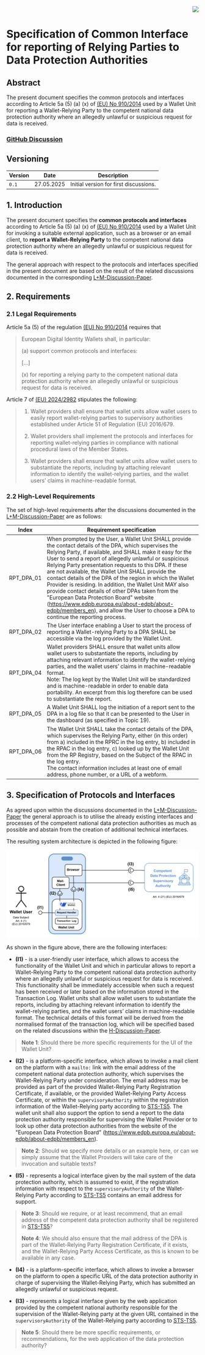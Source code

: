<img align="right" height="50" src="https://raw.githubusercontent.com/eu-digital-identity-wallet/eudi-srv-web-issuing-eudiw-py/34015dc3c6f52529a99e673df1d4fa69d50f7ff5/app/static/ic-logo.svg"/><br/>

# Specification of Common Interface for reporting of Relying Parties to Data Protection Authorities

## Abstract

The present document specifies the common protocols and interfaces according to Article 5a (5) (a) (x) of
[(EU) No 910/2014](http://data.europa.eu/eli/reg/2014/910/2024-10-18) used by a Wallet Unit for reporting a Wallet-Relying Party 
to the competent national data protection authority where an allegedly unlawful or 
suspicious request for data is received.

### [GitHub Discussion](https://github.com/eu-digital-identity-wallet/eudi-doc-standards-and-technical-specifications/discussions/categories/technical-specification-discussion)

## Versioning

| Version | Date        | Description                                                                                                                                                                                                                                                           |
|---------|-------------|-----------------------------------------------------------------------------------------------------------------------------------------------------------------------------------------------------------------------------------------------------------------------|
| `0.1`   | 27.05.2025 | Initial version for first discussions.                                                                                                                                                                                                                                |

## 1. Introduction

The present document specifies the **common protocols and interfaces** according to Article 5a (5) (a) (x) of
[(EU) No 910/2014](http://data.europa.eu/eli/reg/2014/910/2024-10-18) used by a Wallet Unit for invoking a suitable external application,
such as a browser or an email client, to **report a Wallet-Relying Party** to the competent 
national data protection authority where an allegedly unlawful or suspicious request for data is received.

The general approach with respect to the protocols and interfaces specified in the present document are 
based on the result of the related discussions documented in the corresponding [L+M-Discussion-Paper](https://github.com/eu-digital-identity-wallet/eudi-doc-architecture-and-reference-framework/blob/main/docs/discussion-topics/l%2Bm-data-deletion-and-reporting-of-wrp-to-dpa.md). 

## 2. Requirements

### 2.1 Legal Requirements

Article 5a (5) of the regulation [(EU) No 910/2014](http://data.europa.eu/eli/reg/2014/910/2024-10-18) requires that 

>European Digital Identity Wallets shall, in particular:
>
>(a) support common protocols and interfaces:
>
> [...]
>
> (x) for reporting a relying party to the competent national data protection authority where an allegedly unlawful or suspicious request for data is received.

Article 7 of [(EU) 2024/2982](http://data.europa.eu/eli/reg_impl/2024/2982/oj) stipulates the following:

>1.   Wallet providers shall ensure that wallet units allow wallet users to easily report wallet-relying parties to supervisory authorities established under Article 51 of Regulation (EU) 2016/679.
>
>2.   Wallet providers shall implement the protocols and interfaces for reporting wallet-relying parties in compliance with national procedural laws of the Member States.
>
>3.   Wallet providers shall ensure that wallet units allow wallet users to substantiate the reports, including by attaching relevant information to identify the wallet-relying parties, and the wallet users’ claims in machine-readable format.


### 2.2 High-Level Requirements

The set of high-level requirements after the discussions documented in
the [L+M-Discussion-Paper](https://github.com/eu-digital-identity-wallet/eudi-doc-architecture-and-reference-framework/blob/main/docs/discussion-topics/l%2Bm-data-deletion-and-reporting-of-wrp-to-dpa.md) 
are as follows:

| **Index**             | **Requirement specification**                                                                                                                                                                                                                                                                                                                                                                                                                                                                                                                                                                                                                                                                                    |
|-----------------------|------------------------------------------------------------------------------------------------------------------------------------------------------------------------------------------------------------------------------------------------------------------------------------------------------------------------------------------------------------------------------------------------------------------------------------------------------------------------------------------------------------------------------------------------------------------------------------------------------------------------------------------------------------------------------------------------------------------|
| RPT_DPA_01            | When prompted by the User, a Wallet Unit SHALL provide the contact details of the DPA, which supervises the Relying Party, if available, and SHALL make it easy for the User to send a report of allegedly unlawful or suspicious Relying Party presentation requests to this DPA. If these are not available, the Wallet Unit SHALL provide the contact details of the DPA of the region in which the Wallet Provider is residing. In addition, the Wallet Unit MAY also provide contact details of other DPAs taken from the "European Data Protection Board" website (https://www.edpb.europa.eu/about-edpb/about-edpb/members_en), and allow the User to choose a DPA to continue the reporting process. |
| RPT_DPA_02            | The User interface enabling a User to start the process of reporting a Wallet-relying Party to a DPA SHALL be accessible via the log provided by the Wallet Unit.                                                                                                                                                                                                                                                                                                                                                                                                                                                                                                                                            |
| RPT_DPA_04            | Wallet providers SHALL ensure that wallet units allow wallet users to substantiate the reports, including by attaching relevant information to identify the wallet-relying parties, and the wallet users’ claims in machine-readable format.</br> Note: The log kept by the Wallet Unit will be standardized and is machine-readable in order to enable data portability. An excerpt from this log therefore can be used to substantiate the report.                                                                                                                                                                                                                                                         |
| RPT_DPA_05            | A Wallet Unit SHALL log the initiation of a report sent to the DPA in a log file so that it can be presented to the User in the dashboard (as specified in Topic 19).                                                                                                                                                                                                                                                                                                                                                                                                                                                                                                   |
| RPT_DPA_06        | The Wallet Unit SHALL take the contact details of the DPA, which supervises the Relying Party, either (in this order) from a) included in  the RPRC in the log entry, b) included in the RPAC in the log entry, c) looked up by the Wallet Unit from the RP Registry, based on the Subject of the RPAC in the log entry. </br> The contact information includes  at least one of email address, phone number, or a URL of a webform.                                                                                                                                                                                                                                                                      


## 3. Specification of Protocols and Interfaces

As agreed upon within the discussions documented in the [L+M-Discussion-Paper](https://github.com/eu-digital-identity-wallet/eudi-doc-architecture-and-reference-framework/blob/main/docs/discussion-topics/l%2Bm-data-deletion-and-reporting-of-wrp-to-dpa.md) 
the general approach is to utilise the already existing interfaces and processes of the 
competent national data protection authorities as much as possible and abstain from the creation of 
additional technical interfaces.

The resulting system architecture is depicted in the following figure:

![Overview](img/ts8-architecture.svg) 

As shown in the figure above, there are the following interfaces:

* **(I1)** - is a user-friendly user interface, which allows to access the functionality of the Wallet Unit and which in particular
  allows to report a Wallet-Relying Party to the competent national data protection authority where an allegedly unlawful or suspicious request 
  for data is received. This functionality shall be immediately accessible when such a request has been received or later based on the 
  information stored in the Transaction Log. Wallet units shall allow wallet users to substantiate the reports, 
  including by attaching relevant information to identify the wallet-relying parties, and the wallet users’ claims 
  in machine-readable format. The technical details of this format will be derived from the normalised format of the 
  transaction log, which will be specified based on the related discussions within the [H-Discussion-Paper](https://github.com/eu-digital-identity-wallet/eudi-doc-architecture-and-reference-framework/blob/main/docs/discussion-topics/h-transaction-logs-kept-by-the-wallet.md).

> **Note 1**: Should there be more specific requirements for the UI of the Wallet Unit?

* **(I2)** - is a platform-specific interface, which allows to invoke a mail client on the platform with a 
  ``mailto:`` link with the email address of the competent national data protection authority, which supervises the 
  Wallet-Relying Party under consideration. The email address may be provided as part of the provided Wallet-Relying Party 
  Registration Certificate, if available, or the provided Wallet-Relying Party Access Certificate, or within the ``supervisoryAuthority`` 
  within the registration information of the Wallet-Relying party according to [STS-TS5](https://github.com/eu-digital-identity-wallet/eudi-doc-standards-and-technical-specifications/blob/main/docs/technical-specifications/ts5-common-formats-and-api-for-rp-registration-information.md). The wallet unit shall also support 
  the option to send a report to the data protection authority responsible for supervising the Wallet Provider or to  
  look up other data protection authorities from the website of the "European Data Protection Board" 
  (https://www.edpb.europa.eu/about-edpb/about-edpb/members_en).

> **Note 2**: Should we specify more details or an example here, or can we simply assume that the Wallet Providers will take care
> of the invocation and suitable texts?

* **(I5)** - represents a logical interface given by the mail system of the data protection authority, which is 
  assumed to exist, if the registration information with respect to the ``supervisoryAuthority`` of the Wallet-Relying Party 
  according to [STS-TS5](https://github.com/eu-digital-identity-wallet/eudi-doc-standards-and-technical-specifications/blob/main/docs/technical-specifications/ts5-common-formats-and-api-for-rp-registration-information.md) contains an email address for support. 

> **Note 3**: Should we require, or at least recommend, that an email address of the competent data protection authority shall be registered 
> in [STS-TS5](https://github.com/eu-digital-identity-wallet/eudi-doc-standards-and-technical-specifications/blob/main/docs/technical-specifications/ts5-common-formats-and-api-for-rp-registration-information.md)?  
>
> **Note 4**: We should also ensure that the mail address of the DPA is part of the Wallet-Relying Party Registration Certificate, if 
> it exists, and the Wallet-Relying Party Access Certificate, as this is known to be available in any case.

* **(I4)** - is a platform-specific interface, which allows to invoke a browser on the platform to open a specific 
  URL of the data protection authority in charge of supervising the Wallet-Relying Party, which has submitted an
  allegedly unlawful or suspicious request.

* **(I3)** - represents a logical interface given by the web application provided by the competent national authority 
 responsible for the supervision of the Wallet-Relying party at the given URL contained in the ``supervisoryAuthority`` 
 of the Wallet-Relying party according to [STS-TS5](https://github.com/eu-digital-identity-wallet/eudi-doc-standards-and-technical-specifications/blob/main/docs/technical-specifications/ts5-common-formats-and-api-for-rp-registration-information.md).

> **Note 5**: Should there be more specific requirements, or recommendations, for the web application of the data protection authority?
